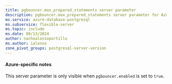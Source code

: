 ```yaml
---
title: pgbouncer.max_prepared_statements server parameter
description: pgbouncer.max_prepared_statements server parameter for Azure Database for PostgreSQL - Flexible Server.
ms.service: azure-database-postgresql
ms.subservice: flexible-server
ms.topic: include
ms.date: 09/13/2024
author: nachoalonsoportillo
ms.author: ialonso
zone_pivot_groups: postgresql-server-version
---
```

#### Azure-specific notes

This server parameter is only visible when `pgbouncer.enabled` is set to `true`.
